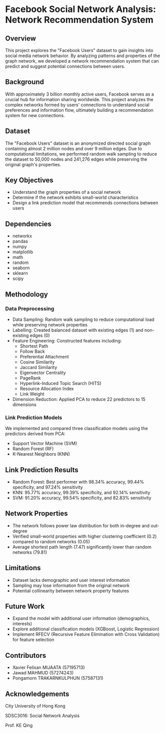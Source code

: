 # Facebook Social Network Analysis: Network Recommendation System

## Overview

This project explores the "Facebook Users" dataset to gain insights into social media network behavior. By analyzing patterns and properties of the graph network, we developed a network recommendation system that can predict and suggest potential connections between users.

## Background

With approximately 3 billion monthly active users, Facebook serves as a crucial hub for information sharing worldwide. This project analyzes the complex networks formed by users' connections to understand social preferences and information flow, ultimately building a recommendation system for new connections.

## Dataset
The "Facebook Users" dataset is an anonymized directed social graph containing almost 2 million nodes and over 9 million edges. Due to computational limitations, we performed random walk sampling to reduce the dataset to 50,000 nodes and 241,276 edges while preserving the original graph's properties.

## Key Objectives

- Understand the graph properties of a social network
-  Determine if the network exhibits small-world characteristics
-   Design a link prediction model that recommends connections between users

## Dependencies
- networkx
- pandas
- numpy
- matplotlib
- math
- random
- seaborn
- sklearn
- scipy

## Methodology
### Data Preprocessing

- Data Sampling: Random walk sampling to reduce computational load while preserving network properties
-  Labelling: Created balanced dataset with existing edges (1) and non-existing edges (0)
- Feature Engineering: Constructed features including:
  - Shortest Path
  - Follow Back
  - Preferential Attachment
  - Cosine Similarity
  - Jaccard Similarity
  - Eigenvector Centrality
  - PageRank
  - Hyperlink-Induced Topic Search (HITS)
  - Resource Allocation Index
  - Link Weight
- Dimension Reduction: Applied PCA to reduce 22 predictors to 15 dimensions

### Link Prediction Models
We implemented and compared three classification models using the predictors derived from PCA:

- Support Vector Machine (SVM)
- Random Forest (RF)
- K-Nearest Neighbors (KNN)

## Link Prediction Results

- Random Forest: Best performer with 98.34% accuracy, 99.44% specificity, and 97.24% sensitivity
- KNN: 95.77% accuracy, 99.39% specificity, and 92.14% sensitivity
- SVM: 91.20% accuracy, 99.54% specificity, and 82.83% sensitivity

## Network Properties

- The network follows power law distribution for both in-degree and out-degree
- Verified small-world properties with higher clustering coefficient (0.2) compared to random networks (0.05)
- Average shortest path length (7.47) significantly lower than random networks (79.81)

## Limitations

- Dataset lacks demographic and user interest information
- Sampling may lose information from the original network
- Potential collinearity between network property features

## Future Work

- Expand the model with additional user information (demographics, interests)
- Explore additional classification models (XGBoost, Logistic Regression)
- Implement RFECV (Recursive Feature Elimination with Cross Validation) for feature selection

## Contributors

- Xavier Felixan MIJAATA (57195713)
- Jawad MAHMUD (57274243)
- Pongamorn TRAKARNKULPHUN (57587131)

## Acknowledgements

City University of Hong Kong

SDSC3016: Social Network Analysis

Prof. KE Qing
